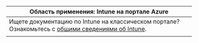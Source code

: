 |                                                           Область применения: Intune на портале Azure                                                            |
|-------------------------------------------------------------------------------------------------------------------------------------------------------------|
| Ищете документацию по Intune на классическом портале? Ознакомьтесь с [общими сведениями об Intune](/intune/introduction-intune?toc=/intune-classic/toc.json). |
|                                                                                                                                                             |

